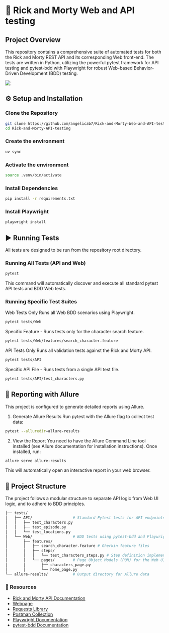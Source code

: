 # 🌌  Rick and Morty Web and API testing

## Project Overview

This repository contains a comprehensive suite of automated tests for both the Rick and Morty REST API and its corresponding Web front-end. The tests are written in Python, utilizing the powerful pytest framework for API testing and pytest-bdd with Playwright for robust Web-based Behavior-Driven Development (BDD) testing.

<img src="https://media3.giphy.com/media/v1.Y2lkPTc5MGI3NjExMHkyYmlva3prOXRieTd2Ym05NGZwYzN6d3dmZWxmcW5hMTVoOTN0dyZlcD12MV9pbnRlcm5hbF9naWZfYnlfaWQmY3Q9Zw/NLOuEditveb9ZfeP2O/giphy.gif">

## ⚙️ Setup and Installation

### Clone the Repository

```bash
git clone https://github.com/angelicab7/Rick-and-Morty-Web-and-API-testing
cd Rick-and-Morty-API-testing
```

### Create the environment

```bash
uv sync
```

### Activate the environment

```bash
source .venv/bin/activate
```

### Install Dependencies
```bash
pip install -r requirements.txt
```

### Install Playwright 

```bash
playwright install
```
## ▶️ Running Tests
All tests are designed to be run from the repository root directory.

### Running All Tests (API and Web)
```bash
pytest
```
This command will automatically discover and execute all standard pytest API tests and BDD Web tests.

### Running Specific Test Suites

Web Tests Only Runs all Web BDD scenarios using Playwright.
```bash
pytest tests/Web  
```
Specific Feature - Runs tests only for the character search feature.
 ```bash	
pytest tests/Web/features/search_character.feature
 ```
 API Tests Only Runs all validation tests against the Rick and Morty API.

 ```bash
pytest tests/API  
```
Specific API File - Runs tests from a single API test file.
 ```bash
pytest tests/API/test_characters.py	
 ```

## 📝 Reporting with Allure
This project is configured to generate detailed reports using Allure.

1. Generate Allure Results
Run pytest with the Allure flag to collect test data:

```bash
pytest --alluredir=allure-results
```
2. View the Report
You need to have the Allure Command Line tool installed (see Allure documentation for installation instructions). Once installed, run:

```bash
allure serve allure-results
```
This will automatically open an interactive report in your web browser.

## 📂 Project Structure

The project follows a modular structure to separate API logic from Web UI logic, and to adhere to BDD principles.

```bash
├── tests/
│   ├── API/                  # Standard Pytest tests for API endpoints
│   │   ├── test_characters.py
│   │   ├── test_episode.py
│   │   └── test_locations.py
│   └── Web/                  # BDD tests using pytest-bdd and Playwright
│       ├── features/
│       │   ├── search_character.feature # Gherkin feature files
│       │   ├── steps/
│       │   │   └── test_characters_steps.py # Step definition implementation
│       │   └── pages/        # Page Object Models (POM) for the Web UI
│       │       ├── characters_page.py
│       │       └── home_page.py
└── allure-results/           # Output directory for Allure data
```

### 🔗 Resources

- [Rick and Morty API Documentation](https://rickandmortyapi.com/documentation/#introduction)
- [Webpage](https://angelicab7.github.io/BOG001-data-lovers/index.html)
- [Requests Library](https://requests.readthedocs.io/en/latest/user/quickstart/#make-a-request)
- [Postman Collection](https://www.postman.com/joyce-jetson/joycejetson/documentation/hkyhp5u/rick-and-morty-api)
- [Playwright Documentation](https://playwright.dev/python/docs/intro)
- [pytest-bdd Documentation](https://pytest-bdd.readthedocs.io/en/latest/)